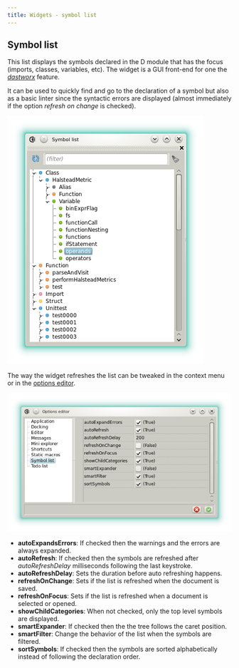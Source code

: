 ```yaml
---
title: Widgets - symbol list
---
```


## Symbol list

This list displays the symbols declared in the D module that has the focus (imports, classes, variables, etc).
The widget is a GUI front-end for one the [_dastworx_](https://github.com/BBasile/Coedit/tree/master/dastworx) feature.

It can be used to quickly find and go to the declaration of a symbol but also as a basic linter since the syntactic errors are displayed (almost immediately if the option _refresh on change_ is checked).

![](img/symbol_list.png)

The way the widget refreshes the list can be tweaked in the context menu or in the [options editor](widgets_options_editor).

![](img/options_symbol_list.png)

- **autoExpandsErrors**: If checked then the warnings and the errors are always expanded.
- **autoRefresh**: If checked then the symbols are refreshed after _autoRefreshDelay_ milliseconds following the last keystroke.
- **autoRefreshDelay**: Sets the duration before auto refreshing happens.
- **refreshOnChange**: Sets if the list is refreshed when the document is saved.
- **refreshOnFocus**: Sets if the list is refreshed when a document is selected or opened.
- **showChildCategories**: When not checked, only the top level symbols are displayed.
- **smartExpander**: If checked then the the tree follows the caret position.
- **smartFilter**: Change the behavior of the list when the symbols are filtered.
- **sortSymbols**: If checked then the symbols are sorted alphabetically instead of following the declaration order.